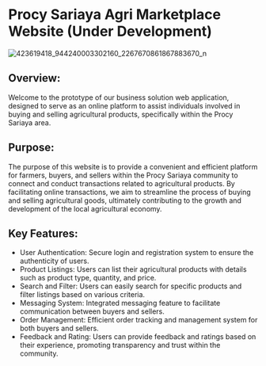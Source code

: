 # Procy Sariaya Agri Marketplace Website (Under Development)
![423619418_944240003302160_2267670861867883670_n](https://github.com/user-attachments/assets/d34ca072-8fcd-4097-8555-b116714af838)

## Overview:
Welcome to the prototype of our business solution web application, designed to serve as an online platform to assist individuals involved in buying and selling agricultural products, specifically within the Procy Sariaya area.

## Purpose:
The purpose of this website is to provide a convenient and efficient platform for farmers, buyers, and sellers within the Procy Sariaya community to connect and conduct transactions related to agricultural products. By facilitating online transactions, we aim to streamline the process of buying and selling agricultural goods, ultimately contributing to the growth and development of the local agricultural economy.

## Key Features: 
- User Authentication: Secure login and registration system to ensure the authenticity of users. 
- Product Listings: Users can list their agricultural products with details such as product type, quantity, and price. 
- Search and Filter: Users can easily search for specific products and filter listings based on various criteria. 
- Messaging System: Integrated messaging feature to facilitate communication between buyers and sellers. 
- Order Management: Efficient order tracking and management system for both buyers and sellers. 
- Feedback and Rating: Users can provide feedback and ratings based on their experience, promoting transparency and trust within the community.

